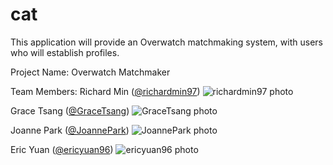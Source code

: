 # cat

This application will provide an Overwatch matchmaking system, with users who will establish profiles. 

Project Name: Overwatch Matchmaker

Team Members: 
Richard Min ([@richardmin97](https://github.com/richardmin97))
![richardmin97 photo]()

Grace Tsang ([@GraceTsang](https://github.com/GraceTsang))
![GraceTsang photo]()

Joanne Park ([@JoannePark](https://github.com/JoannePark))
![JoannePark photo]()

Eric Yuan ([@ericyuan96](https://github.com/ericyuan96))
![ericyuan96 photo]()
